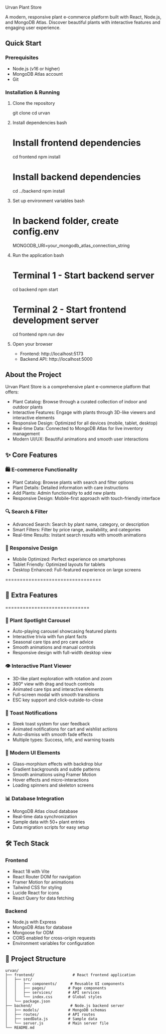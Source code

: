  Urvan Plant Store

A modern, responsive plant e-commerce platform built with React, Node.js, and MongoDB Atlas. Discover beautiful plants with interactive features and engaging user experience.

## Quick Start

### Prerequisites
- Node.js (v16 or higher)
- MongoDB Atlas account
- Git

### Installation & Running

1. Clone the repository
   
   git clone <repository-url>
   cd urvan
   

2. Install dependencies
   bash
   # Install frontend dependencies
   cd frontend
   npm install

   # Install backend dependencies
   cd ../backend
   npm install
   

3. Set up environment variables
   bash
   # In backend folder, create config.env
   MONGODB_URI=your_mongodb_atlas_connection_string
   

4. Run the application
   bash
   # Terminal 1 - Start backend server
   cd backend
   npm start

   # Terminal 2 - Start frontend development server
   cd frontend
   npm run dev


5. Open your browser
   - Frontend: http://localhost:5173
   - Backend API: http://localhost:5000

## About the Project

Urvan Plant Store is a comprehensive plant e-commerce platform that offers:

- Plant Catalog: Browse through a curated collection of indoor and outdoor plants
- Interactive Features: Engage with plants through 3D-like viewers and interactive elements
- Responsive Design: Optimized for all devices (mobile, tablet, desktop)
- Real-time Data: Connected to MongoDB Atlas for live inventory management
- Modern UI/UX: Beautiful animations and smooth user interactions

## ✨ Core Features

### 🛍️ E-commerce Functionality
- Plant Catalog: Browse plants with search and filter options
- Plant Details: Detailed information with care instructions
- Add Plants: Admin functionality to add new plants
- Responsive Design: Mobile-first approach with touch-friendly interface

### 🔍 Search & Filter
- Advanced Search: Search by plant name, category, or description
- Smart Filters: Filter by price range, availability, and categories
- Real-time Results: Instant search results with smooth animations

### 📱 Responsive Design
- Mobile Optimized: Perfect experience on smartphones
- Tablet Friendly: Optimized layouts for tablets
- Desktop Enhanced: Full-featured experience on large screens

=================================
## 🌟 Extra Features
=============================
### 🎪 Plant Spotlight Carousel
- Auto-playing carousel showcasing featured plants
- Interactive trivia with fun plant facts
- Seasonal care tips and pro care advice
- Smooth animations and manual controls
- Responsive design with full-width desktop view

### 👁️ Interactive Plant Viewer
- 3D-like plant exploration with rotation and zoom
- 360° view with drag and touch controls
- Animated care tips and interactive elements
- Full-screen modal with smooth transitions
- ESC key support and click-outside-to-close

### 🎉 Toast Notifications
- Sleek toast system for user feedback
- Animated notifications for cart and wishlist actions
- Auto-dismiss with smooth fade effects
- Multiple types: Success, info, and warning toasts

### 🎨 Modern UI Elements
- Glass-morphism effects with backdrop blur
- Gradient backgrounds and subtle patterns
- Smooth animations using Framer Motion
- Hover effects and micro-interactions
- Loading spinners and skeleton screens

### 📊 Database Integration
- MongoDB Atlas cloud database
- Real-time data synchronization
- Sample data with 50+ plant entries
- Data migration scripts for easy setup

## 🛠️ Tech Stack

### Frontend
- React 18 with Vite
- React Router DOM for navigation
- Framer Motion for animations
- Tailwind CSS for styling
- Lucide React for icons
- React Query for data fetching

### Backend
- Node.js with Express
- MongoDB Atlas for database
- Mongoose for ODM
- CORS enabled for cross-origin requests
- Environment variables for configuration

## 📁 Project Structure

```
urvan/
├── frontend/                 # React frontend application
│   ├── src/
│   │   ├── components/      # Reusable UI components
│   │   ├── pages/          # Page components
│   │   ├── services/       # API services
│   │   └── index.css       # Global styles
│   └── package.json
├── backend/                 # Node.js backend server
│   ├── models/             # MongoDB schemas
│   ├── routes/             # API routes
│   ├── seedData.js         # Sample data
│   └── server.js           # Main server file
└── README.md
```

